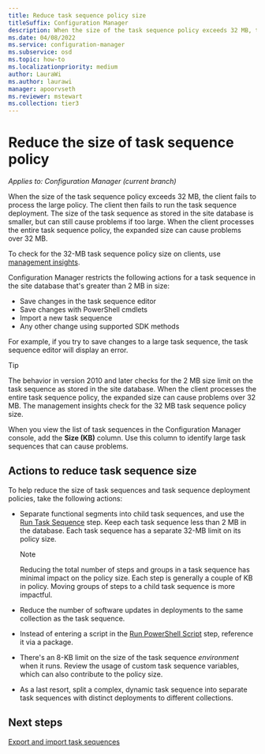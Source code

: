 ```yaml
---
title: Reduce task sequence policy size
titleSuffix: Configuration Manager
description: When the size of the task sequence policy exceeds 32 MB, the client fails to process the large policy. The client then fails to run the task sequence deployment. Manage the size of task sequence policy to reduce deployment failures.
ms.date: 04/08/2022
ms.service: configuration-manager
ms.subservice: osd
ms.topic: how-to
ms.localizationpriority: medium
author: LauraWi
ms.author: laurawi
manager: apoorvseth
ms.reviewer: mstewart
ms.collection: tier3
---
```


# Reduce the size of task sequence policy

*Applies to: Configuration Manager (current branch)*

<!--6982275-->
When the size of the task sequence policy exceeds 32 MB, the client fails to process the large policy. The client then fails to run the task sequence deployment. The size of the task sequence as stored in the site database is smaller, but can still cause problems if too large. When the client processes the entire task sequence policy, the expanded size can cause problems over 32 MB.

To check for the 32-MB task sequence policy size on clients, use [management insights](../../core/servers/manage/management-insights.md#operating-system-deployment).

Configuration Manager restricts the following actions for a task sequence in the site database that's greater than 2 MB in size:<!--6888853-->

- Save changes in the task sequence editor
- Save changes with PowerShell cmdlets
- Import a new task sequence
- Any other change using supported SDK methods

For example, if you try to save changes to a large task sequence, the task sequence editor will display an error.

> [!TIP]
> The behavior in version 2010 and later checks for the 2 MB size limit on the task sequence as stored in the site database. When the client processes the entire task sequence policy, the expanded size can cause problems over 32 MB. The management insights check for the 32 MB task sequence policy size.

When you view the list of task sequences in the Configuration Manager console, add the **Size (KB)** column. Use this column to identify large task sequences that can cause problems.<!--7645732-->

## Actions to reduce task sequence size

To help reduce the size of task sequences and task sequence deployment policies, take the following actions:

- Separate functional segments into child task sequences, and use the [Run Task Sequence](../understand/task-sequence-steps.md#child-task-sequence) step. Keep each task sequence less than 2 MB in the database. Each task sequence has a separate 32-MB limit on its policy size.

    > [!NOTE]
    > Reducing the total number of steps and groups in a task sequence has minimal impact on the policy size. Each step is generally a couple of KB in policy. Moving groups of steps to a child task sequence is more impactful.

- Reduce the number of software updates in deployments to the same collection as the task sequence.

- Instead of entering a script in the [Run PowerShell Script](../understand/task-sequence-steps.md#BKMK_RunPowerShellScript) step, reference it via a package.

- There's an 8-KB limit on the size of the task sequence _environment_ when it runs. Review the usage of custom task sequence variables, which can also contribute to the policy size.

- As a last resort, split a complex, dynamic task sequence into separate task sequences with distinct deployments to different collections.

## Next steps

[Export and import task sequences](export-import-task-sequences.md)
